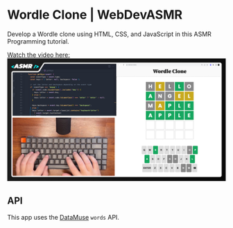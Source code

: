 # Wordle Clone | WebDevASMR

Develop a Wordle clone using HTML, CSS, and JavaScript in this ASMR Programming tutorial.

[Watch the video here:](https://youtu.be/MoYswcVQprM?sub_confirmation=1)
[![YouTube](./thumbnail.jpg)](https://youtu.be/MoYswcVQprM?sub_confirmation=1)

## API

This app uses the [DataMuse](https://datamuse.com) `words` API.
